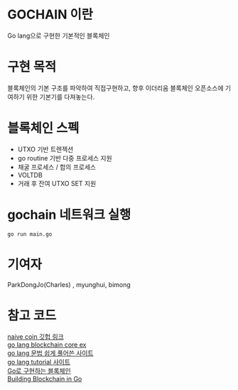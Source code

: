 # GOCHAIN 이란

Go lang으로 구현한 기본적인 블록체인

# 구현 목적

블록체인의 기본 구조를 파악하여 직접구현하고, 향후 이더리움 블록체인 오픈소스에 기여하기 위한
기본기를 다져놓는다.

# 블록체인 스펙

- UTXO 기반 트렌젝션
- go routine 기반 다중 프로세스 지원
- 채굴 프로세스 / 합의 프로세스
- VOLTDB
- 거래 후 잔여 UTXO SET 지원

# gochain 네트워크 실행

```
go run main.go
```

# 기여자
ParkDongJo(Charles) , myunghui, bimong

# 참고 코드
[naive coin 깃헙 링크](https://github.com/lhartikk/naivecoin)
<br>
[go lang blockchain core ex](https://medium.com/@mycoralhealth/code-your-own-blockchain-in-less-than-200-lines-of-go-e296282bcffc)
<br>
[go lang 문법 쉽게 풀어쓴 사이트](https://gobyexample.com/)
<br>
[go lang tutorial 사이트](https://www.tutorialspoint.com/developers_best_practices/index.htm)
<br>
[Go로 구현하는 블록체인](https://mingrammer.com/building-blockchain-in-go-part-2/#%EC%84%9C%EB%A1%A0)
<br>
[Building Blockchain in Go](https://jeiwan.cc/posts/building-blockchain-in-go-part-1/)